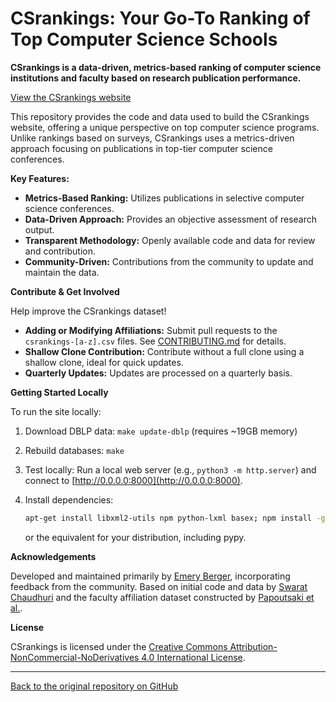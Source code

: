 # CSrankings: Your Go-To Ranking of Top Computer Science Schools

**CSrankings is a data-driven, metrics-based ranking of computer science institutions and faculty based on research publication performance.**

[View the CSrankings website](https://csrankings.org)

This repository provides the code and data used to build the CSrankings website, offering a unique perspective on top computer science programs. Unlike rankings based on surveys, CSrankings uses a metrics-driven approach focusing on publications in top-tier computer science conferences.

**Key Features:**

*   **Metrics-Based Ranking:** Utilizes publications in selective computer science conferences.
*   **Data-Driven Approach:**  Provides an objective assessment of research output.
*   **Transparent Methodology:**  Openly available code and data for review and contribution.
*   **Community-Driven:** Contributions from the community to update and maintain the data.

**Contribute & Get Involved**

Help improve the CSrankings dataset!

*   **Adding or Modifying Affiliations:** Submit pull requests to the `csrankings-[a-z].csv` files. See [CONTRIBUTING.md](CONTRIBUTING.md) for details.
*   **Shallow Clone Contribution:** Contribute without a full clone using a shallow clone, ideal for quick updates.
*   **Quarterly Updates:** Updates are processed on a quarterly basis.

**Getting Started Locally**

To run the site locally:

1.  Download DBLP data: `make update-dblp` (requires ~19GB memory)
2.  Rebuild databases: `make`
3.  Test locally: Run a local web server (e.g., `python3 -m http.server`) and connect to [http://0.0.0.0:8000](http://0.0.0.0:8000).
4.  Install dependencies:

    ```bash
    apt-get install libxml2-utils npm python-lxml basex; npm install -g typescript google-closure-compiler
    ```
    or the equivalent for your distribution, including pypy.

**Acknowledgements**

Developed and maintained primarily by [Emery Berger](https://emeryberger.com), incorporating feedback from the community.  Based on initial code and data by [Swarat Chaudhuri](https://www.cs.utexas.edu/~swarat/) and the faculty affiliation dataset constructed by [Papoutsaki et al.](http://cs.brown.edu/people/alexpap/faculty_dataset.html).

**License**

CSrankings is licensed under the [Creative Commons Attribution-NonCommercial-NoDerivatives 4.0 International License](https://creativecommons.org/licenses/by-nc-nd/4.0/).

---
[Back to the original repository on GitHub](https://github.com/emeryberger/CSrankings)